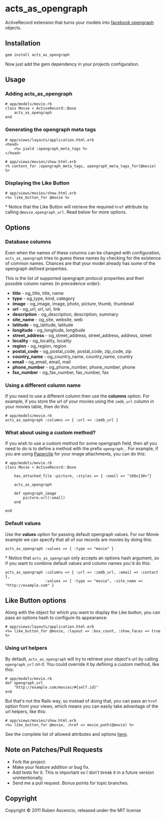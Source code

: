 # acts\_as\_opengraph

ActiveRecord extension that turns your models into [facebook opengraph](http://developers.facebook.com/docs/opengraph/) objects.
 
## Installation

	gem install acts_as_opengraph
	
Now just add the gem dependency in your projects configuration. 

## Usage

### Adding acts\_as\_opengraph

	# app/models/movie.rb
	class Movie < ActiveRecord::Base
		acts_as_opengraph
	end
	
### Generating the opengraph meta tags
	
	# app/views/layouts/application.html.erb	
	<head>
		<%= yield :opengraph_meta_tags %>
	</head>
	
	# app/views/movies/show.html.erb
	<% content_for :opengraph_meta_tags, opengraph_meta_tags_for(@movie) %>
	
### Displaying the Like Button
	# app/views/movies/show.html.erb
	<%= like_button_for @movie %>

\* Notice that the Like Button will retrieve the required `href` attribute by calling `@movie.opengraph_url`. Read below for more options. 

	
## Options

### Database columns

Even when the names of these columns can be changed with configuration, `acts_as_opengraph` tries to guess these names by checking for the existence of common names. Chances are that your model already has some of the opengraph defined properties. 

This is the list of supported opengraph protocol properties and their possible column names (in precedence order):

* __title__  - og\_title, title, name
* __type__ - og\_type, kind, category
* __image__ - og\_image, image, photo, picture, thumb, thumbnail
* __url__ - og\_url, url, uri, link
* __description__ - og\_description, description, summary
* __site\_name__ - og\_site, website, web
* __latitude__ - og\_latitude, latitude
* __longitude__ - og\_longitude, longitude
* __street\_address__ - og\_street\_address, street_address, address, street
* __locality__ - og\_locality, locality
* __region__ - og\_region, region
* __postal\_code__ - og\_postal\_code, postal\_code, zip\_code, zip
* __country\_name__ - og\_country_name, country\_name, country
* __email__ - og\_email, email, mail
* __phone\_number__ - og\_phone\_number, phone\_number, phone
* __fax\_number__ - og\_fax\_number, fax\_number, fax

### Using a different column name

If you need to use a different column then use the __columns__ option. For example, if you store the url of your movies using the `imdb_url` column in your movies table, then do this:

	# app/models/movie.rb
	acts_as_opengraph :columns => { :url => :imdb_url }
	
### What about using a custom method?

If you wish to use a custom method for some opengraph field, then all you need to do is to define a method with the prefix `opengraph_`. 
For example, if you are using [Paperclip](https://github.com/thoughtbot/paperclip) for your image attachments, you can do this:

	# app/models/movie.rb
	class Movie < ActiveRecord::Base
	
		has_attached_file :picture, :styles => { :small => "160x130>"}
	
		acts_as_opengraph
		
		def opengraph_image
			picture.url(:small)
		end
		
	end
	
### Default values

Use the __values__ option for passing default opengraph values. For our Movie example we can specify that all of our records are movies by doing this:

	acts_as_opengraph :values => { :type => "movie" }
	
\* Notice that `acts_as_opengraph` only accepts an options hash argument, so if you want to combine default values and column names you'd do this:

	acts_as_opengraph :columns => { :url => :imdb_url, :email => :contact }, 
	                  :values => { :type => "movie", :site_name => "http://example.com" }
	
## Like Button options

Along with the object for which you want to display the Like button, you can pass an options hash to configure its appearance:

	# app/views/layouts/application.html.erb	
	<%= like_button_for @movie, :layout => :box_count, :show_faces => true  %>
	
### Using url helpers

By default, `acts_as_opengraph` will try to retrieve your object's url by calling `opengraph_url` on it. You could override it by defining a custom method, like this:

	# app/models/movie.rb
	def opengraph_url
		"http://example.com/movies/#{self.id}"
	end
	
But that's not the Rails way, so instead of doing that, you can pass an `href` option from your views, which means you can easily take advantage of the url helpers, like this:

	# app/views/movies/show.html.erb
	<%= like_button_for @movie, :href => movie_path(@movie) %>
	
See the complete list of allowed attributes and options [here](http://developers.facebook.com/docs/reference/plugins/like/).

## Note on Patches/Pull Requests

* Fork the project.
* Make your feature addition or bug fix.
* Add tests for it. This is important so I don’t break it in a future version unintentionally.
* Send me a pull request. Bonus points for topic branches.


## Copyright

Copyright &copy; 2011 Ruben Ascencio, released under the MIT license 







